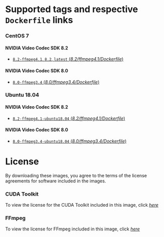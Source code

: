 # Supported tags and respective `Dockerfile` links

### CentOS 7

#### NVIDIA Video Codec SDK 8.2

- [`8.2-ffmpeg4.1`, `8.2`, `latest` (*8.2/ffmpeg4.1/Dockerfile*)](https://github.com/clerk67/docker-nvenc/blob/master/8.2/ffmpeg4.1/Dockerfile)

#### NVIDIA Video Codec SDK 8.0

- [`8.0-ffmpeg3.4` (*8.0/ffmpeg3.4/Dockerfile*)](https://github.com/clerk67/docker-nvenc/blob/master/8.0/ffmpeg3.4/Dockerfile)

### Ubuntu 18.04

#### NVIDIA Video Codec SDK 8.2

- [`8.2-ffmpeg4.1-ubuntu18.04` (*8.2/ffmpeg4.1/Dockerfile*)](https://github.com/clerk67/docker-nvenc/blob/ubuntu18.04/8.2/ffmpeg4.1/Dockerfile)

#### NVIDIA Video Codec SDK 8.0

- [`8.0-ffmpeg3.4-ubuntu18.04` (*8.0/ffmpeg3.4/Dockerfile*)](https://github.com/clerk67/docker-nvenc/blob/ubuntu18.04/8.0/ffmpeg3.4/Dockerfile)

# License

By downloading these images, you agree to the terms of the license agreements for software included in the images.

### CUDA Toolkit
To view the license for the CUDA Toolkit included in this image, click [*here*](http://docs.nvidia.com/cuda/eula/index.html)

### FFmpeg
To view the license for FFmpeg included in this image, click [*here*](https://www.ffmpeg.org/legal.html)
